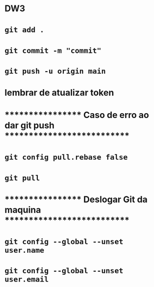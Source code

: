 # DW3
#
# ```git add .```
# ```git commit -m "commit"```
# ```git push -u origin main```
#
# lembrar de atualizar token
#
# **************** Caso de erro ao dar git push **************************
# ```git config pull.rebase false```
# ```git pull```
#
#
# **************** Deslogar Git da maquina **************************
# ```git config --global --unset user.name```
# ```git config --global --unset user.email```
#
